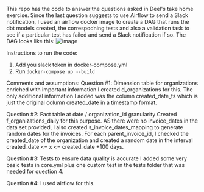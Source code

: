 This repo has the code to answer the questions asked in Deel's take home exercise.
Since the last question suggests to use Airflow to send a Slack notification, I used an airflow docker image to create a DAG that runs the dbt models created, the correspodning tests and also a validation task to see if a particular test has failed and send a Slack notification if so.
The DAG looks like this:
![image](https://github.com/davidcarvalhofernandes/dcf_deel_test/assets/60223435/90580602-17a5-427f-b8b4-7bb4c78055b0)


Instructions to run the code:
  1. Add you slack token in docker-compose.yml
  2. Run `docker-compose up --build`

Comments and assumptions:
Question #1: Dimension table for organizations enriched with important information
I created d_organizations for this. The only additional information I added was the column created_date_ts which is just the original column created_date in a timestamp format.

Question #2: Fact table at date / organization_id granularity
Created f_organizations_daily for this purpose. AS there were no invoice_dates in the data set provided, I also created s_invoice_dates_mapping to generate random dates for the invoices. For each parent_invoice_id, I checked the created_date of the organization and created a random date in the interval created_date <= x <= created_date +100 days.

Question #3: Tests to ensure data quality is accurate
I added some very basic tests in core.yml plus one custom test in the tests folder that was needed for question 4.

Question #4: I used airflow for this.

